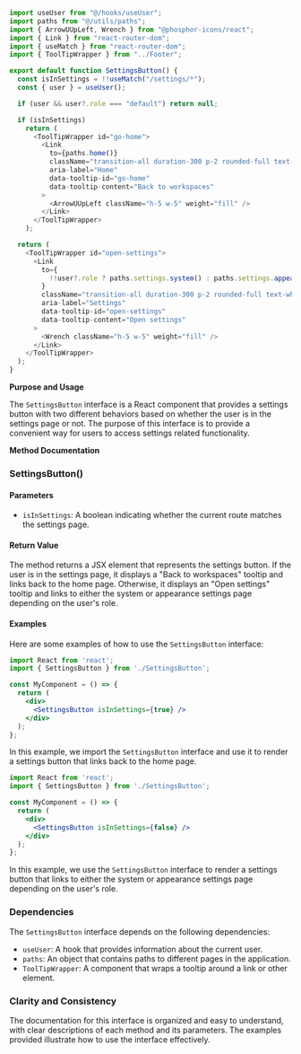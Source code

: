```javascript
import useUser from "@/hooks/useUser";
import paths from "@/utils/paths";
import { ArrowUUpLeft, Wrench } from "@phosphor-icons/react";
import { Link } from "react-router-dom";
import { useMatch } from "react-router-dom";
import { ToolTipWrapper } from "../Footer";

export default function SettingsButton() {
  const isInSettings = !!useMatch("/settings/*");
  const { user } = useUser();

  if (user && user?.role === "default") return null;

  if (isInSettings)
    return (
      <ToolTipWrapper id="go-home">
        <Link
          to={paths.home()}
          className="transition-all duration-300 p-2 rounded-full text-white bg-sidebar-button hover:bg-menu-item-selected-gradient hover:border-slate-100 hover:border-opacity-50 border-transparent border"
          aria-label="Home"
          data-tooltip-id="go-home"
          data-tooltip-content="Back to workspaces"
        >
          <ArrowUUpLeft className="h-5 w-5" weight="fill" />
        </Link>
      </ToolTipWrapper>
    );

  return (
    <ToolTipWrapper id="open-settings">
      <Link
        to={
          !!user?.role ? paths.settings.system() : paths.settings.appearance()
        }
        className="transition-all duration-300 p-2 rounded-full text-white bg-sidebar-button hover:bg-menu-item-selected-gradient hover:border-slate-100 hover:border-opacity-50 border-transparent border"
        aria-label="Settings"
        data-tooltip-id="open-settings"
        data-tooltip-content="Open settings"
      >
        <Wrench className="h-5 w-5" weight="fill" />
      </Link>
    </ToolTipWrapper>
  );
}

```
**Purpose and Usage**

The `SettingsButton` interface is a React component that provides a settings button with two different behaviors based on whether the user is in the settings page or not. The purpose of this interface is to provide a convenient way for users to access settings related functionality.

**Method Documentation**

### SettingsButton()

#### Parameters

* `isInSettings`: A boolean indicating whether the current route matches the settings page.

#### Return Value

The method returns a JSX element that represents the settings button. If the user is in the settings page, it displays a "Back to workspaces" tooltip and links back to the home page. Otherwise, it displays an "Open settings" tooltip and links to either the system or appearance settings page depending on the user's role.

#### Examples

Here are some examples of how to use the `SettingsButton` interface:
```jsx
import React from 'react';
import { SettingsButton } from './SettingsButton';

const MyComponent = () => {
  return (
    <div>
      <SettingsButton isInSettings={true} />
    </div>
  );
};
```
In this example, we import the `SettingsButton` interface and use it to render a settings button that links back to the home page.

```jsx
import React from 'react';
import { SettingsButton } from './SettingsButton';

const MyComponent = () => {
  return (
    <div>
      <SettingsButton isInSettings={false} />
    </div>
  );
};
```
In this example, we use the `SettingsButton` interface to render a settings button that links to either the system or appearance settings page depending on the user's role.

### Dependencies

The `SettingsButton` interface depends on the following dependencies:

* `useUser`: A hook that provides information about the current user.
* `paths`: An object that contains paths to different pages in the application.
* `ToolTipWrapper`: A component that wraps a tooltip around a link or other element.

### Clarity and Consistency

The documentation for this interface is organized and easy to understand, with clear descriptions of each method and its parameters. The examples provided illustrate how to use the interface effectively.